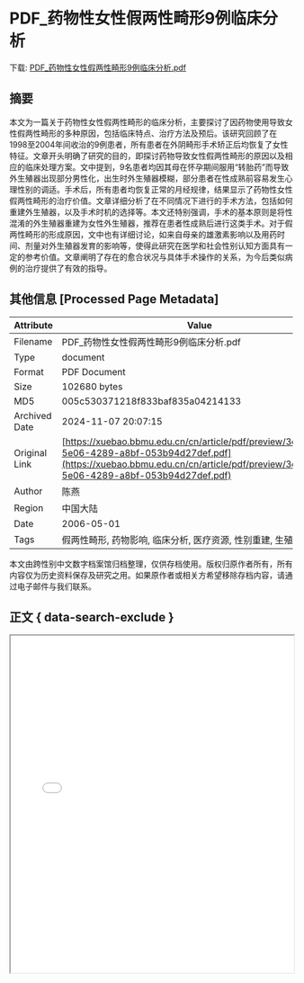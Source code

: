# PDF_药物性女性假两性畸形9例临床分析

<!-- tcd_download_link -->
下载: [PDF_药物性女性假两性畸形9例临床分析.pdf](PDF_药物性女性假两性畸形9例临床分析.pdf)
<!-- tcd_download_link_end -->

## 摘要

<!-- tcd_abstract -->
本文为一篇关于药物性女性假两性畸形的临床分析，主要探讨了因药物使用导致女性假两性畸形的多种原因，包括临床特点、治疗方法及预后。该研究回顾了在1998至2004年间收治的9例患者，所有患者在外阴畸形手术矫正后均恢复了女性特征。文章开头明确了研究的目的，即探讨药物导致女性假两性畸形的原因以及相应的临床处理方案。文中提到，9名患者均因其母在怀孕期间服用“转胎药”而导致外生殖器出现部分男性化，出生时外生殖器模糊，部分患者在性成熟前容易发生心理性别的调适。手术后，所有患者均恢复正常的月经规律，结果显示了药物性女性假两性畸形的治疗价值。文章详细分析了在不同情况下进行的手术方法，包括如何重建外生殖器，以及手术时机的选择等。本文还特别强调，手术的基本原则是将性混淆的外生殖器重建为女性外生殖器，推荐在患者性成熟后进行这类手术。对于假两性畸形的形成原因，文中也有详细讨论，如来自母亲的雄激素影响以及用药时间、剂量对外生殖器发育的影响等，使得此研究在医学和社会性别认知方面具有一定的参考价值。文章阐明了存在的愈合状况与具体手术操作的关系，为今后类似病例的治疗提供了有效的指导。

<!-- tcd_abstract_end -->

## 其他信息 [Processed Page Metadata]

| Attribute       | Value                                  |
|-----------------|----------------------------------------|
| Filename        | PDF_药物性女性假两性畸形9例临床分析.pdf                             |
| Type            | document                                 |
| Format          | PDF Document                               |
| Size            | 102680 bytes                           |
| MD5             | 005c530371218f833baf835a04214133                                  |
| Archived Date   | 2024-11-07 20:07:15                             |
| Original Link   | [https://xuebao.bbmu.edu.cn/cn/article/pdf/preview/3c84240b-5e06-4289-a8bf-053b94d27def.pdf](https://xuebao.bbmu.edu.cn/cn/article/pdf/preview/3c84240b-5e06-4289-a8bf-053b94d27def.pdf)                         |
| Author          | 陈燕                               |
| Region          | 中国大陆                               |
| Date            | 2006-05-01                                 |
| Tags            | 假两性畸形, 药物影响, 临床分析, 医疗资源, 性别重建, 生殖健康                                 |

本文由跨性别中文数字档案馆归档整理，仅供存档使用。版权归原作者所有，所有内容仅为历史资料保存及研究之用。如果原作者或相关方希望移除存档内容，请通过电子邮件与我们联系。

## 正文 { data-search-exclude }

<!-- tcd_main_text -->
<iframe src="../PDF_药物性女性假两性畸形9例临床分析.pdf" width="100%" height="600px">
    <p>无法显示PDF，请下载查看。</p>
</iframe>
<!-- tcd_main_text_end -->


